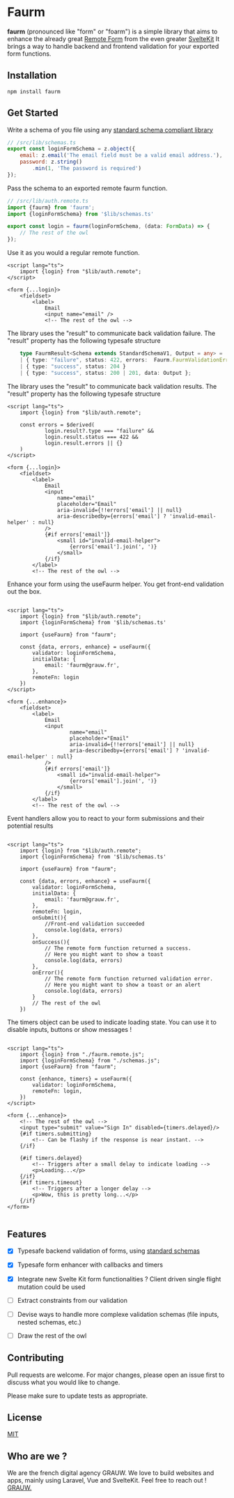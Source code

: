 # Faurm
__faurm__ (pronounced like "form" or "foarm") is a simple library
that aims to enhance the already great [Remote Form](https://svelte.dev/docs/kit/remote-functions#form) from the even greater [SvelteKit](https://svelte.dev/docs/kit/introduction)
It brings a way to handle backend and frontend validation for your exported form functions.

## Installation
```shell
npm install faurm
```

## Get Started

Write a schema of you file using any [standard schema compliant library](https://standardschema.dev/)
```js
// /src/lib/schemas.ts
export const loginFormSchema = z.object({
    email: z.email('The email field must be a valid email address.'),
    password: z.string()
        .min(1, 'The password is required')
});
```

Pass the schema to an exported remote faurm function.  
```ts
// /src/lib/auth.remote.ts
import {faurm} from 'faurm';
import {loginFormSchema} from '$lib/schemas.ts'

export const login = faurm(loginFormSchema, (data: FormData) => {
    // The rest of the owl
});
```

Use it as you would a regular remote function.  
```sveltehtml
<script lang="ts">
    import {login} from "$lib/auth.remote";
</script>

<form {...login}>
    <fieldset>
        <label>
            Email
            <input name="email" /> 
            <!-- The rest of the owl -->
```

The library uses the "result" to communicate back validation failure. The "result" property has the following typesafe structure
```ts
    type FaurmResult<Schema extends StandardSchemaV1, Output = any> =
    | { type: "failure", status: 422, errors:  Faurm.FaurmValidationError<Schema>['errors']}
    | { type: "success", status: 204 }
    | { type: "success", status: 200 | 201, data: Output };
```

The library uses the "result" to communicate back validation results. The "result" property has the following typesafe structure
```sveltehtml
<script lang="ts">
    import {login} from "$lib/auth.remote";
    
    const errors = $derived(
            login.result?.type === "failure" &&
            login.result.status === 422 &&
            login.result.errors || {}
    )
</script>

<form {...login}>
    <fieldset>
        <label>
            Email
            <input
                name="email"
                placeholder="Email"
                aria-invalid={!!errors['email'] || null}
                aria-describedby={errors['email'] ? 'invalid-email-helper' : null}
            />
            {#if errors['email']}
                <small id="invalid-email-helper">
                    {errors['email'].join(', ')}
                </small>
            {/if}
        </label>
        <!-- The rest of the owl -->
```

Enhance your form using the useFaurm helper. You get front-end validation out the box.
```sveltehtml

<script lang="ts">
    import {login} from "$lib/auth.remote";
    import {loginFormSchema} from '$lib/schemas.ts'

    import {useFaurm} from "faurm";

    const {data, errors, enhance} = useFaurm({
        validator: loginFormSchema,
        initialData: {
            email: 'faurm@grauw.fr',
        },
        remoteFn: login
    })
</script>

<form {...enhance}>
    <fieldset>
        <label>
            Email
            <input
                    name="email"
                    placeholder="Email"
                    aria-invalid={!!errors['email'] || null}
                    aria-describedby={errors['email'] ? 'invalid-email-helper' : null}
            />
            {#if errors['email']}
                <small id="invalid-email-helper">
                    {errors['email'].join(', ')}
                </small>
            {/if}
        </label>
        <!-- The rest of the owl -->
```
Event handlers allow you to react to your form submissions and their potential results
```sveltehtml

<script lang="ts">
    import {login} from "$lib/auth.remote";
    import {loginFormSchema} from '$lib/schemas.ts'

    import {useFaurm} from "faurm";

    const {data, errors, enhance} = useFaurm({
        validator: loginFormSchema,
        initialData: {
            email: 'faurm@grauw.fr',
        },
        remoteFn: login,
        onSubmit(){
            //Front-end validation succeeded 
            console.log(data, errors)
        },
        onSuccess(){
            // The remote form function returned a success.
            // Here you might want to show a toast
            console.log(data, errors)
        },
        onError(){
            // The remote form function returned validation error.
            // Here you might want to show a toast or an alert
            console.log(data, errors)
        }
        // The rest of the owl
    })
```

The timers object can be used to indicate loading state. You can use it to disable inputs, buttons or show messages !
```sveltehtml

<script lang="ts">
    import {login} from "./faurm.remote.js";
    import {loginFormSchema} from "./schemas.js";
    import {useFaurm} from "faurm";

    const {enhance, timers} = useFaurm({
        validator: loginFormSchema,
        remoteFn: login,
    })
</script>

<form {...enhance}>
    <!-- The rest of the owl -->
    <input type="submit" value="Sign In" disabled={timers.delayed}/>
    {#if timers.submitting}
        <!-- Can be flashy if the response is near instant. -->
    {/if}

    {#if timers.delayed}
        <!-- Triggers after a small delay to indicate loading -->
        <p>Loading...</p>
    {/if}
    {#if timers.timeout}
        <!-- Triggers after a longer delay -->
        <p>Wow, this is pretty long...</p>
    {/if}
</form>


```

## Features
- [X] Typesafe backend validation of forms, using [standard schemas](https://github.com/standard-schema/standard-schema)
- [X] Typesafe form enhancer with callbacks and timers
- [X] Integrate new Svelte Kit form functionalities ? Client driven single flight mutation could be used 
- [ ] Extract constraints from our validation
- [ ] Devise ways to handle more complexe validation schemas (file inputs, nested schemas, etc.)
- [ ] Draw the rest of the owl


## Contributing

Pull requests are welcome. For major changes, please open an issue first
to discuss what you would like to change.

Please make sure to update tests as appropriate.

## License

[MIT](https://choosealicense.com/licenses/mit/)

## Who are we ?
We are the french digital agency GRAUW.
We love to build websites and apps, mainly using Laravel, Vue and SvelteKit.
Feel free to reach out ! 
[GRAUW.](https://grauw.fr/)